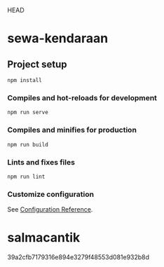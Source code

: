 HEAD
# sewa-kendaraan

## Project setup
```
npm install
```

### Compiles and hot-reloads for development
```
npm run serve
```

### Compiles and minifies for production
```
npm run build
```

### Lints and fixes files
```
npm run lint
```

### Customize configuration
See [Configuration Reference](https://cli.vuejs.org/config/).

# salmacantik
 39a2cfb7179316e894e3279f48553d081e932b8d
